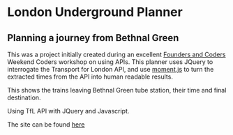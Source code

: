 # London Underground Planner

## Planning a journey from Bethnal Green

This was a project initially created during an excellent [Founders and Coders](https://foundersandcoders.com/) Weekend Coders workshop on using APIs. This planner uses JQuery to interrogate the Transport for London API, and use [moment.js](http://momentjs.com/) to turn the extracted times from the API into human readable results.

This shows the trains leaving Bethnal Green tube station, their time and final destination.

Using TfL API with JQuery and Javascript.

The site can be found [here](https://underwhelmed-ape.github.io/tfl_planner/)
